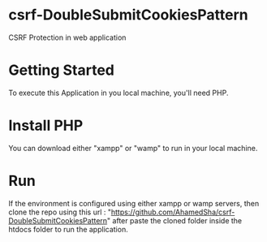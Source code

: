 # csrf-DoubleSubmitCookiesPattern
CSRF Protection in web application

# Getting Started
To execute this Application in you local machine, you'll need PHP.

# Install PHP
You can download either "xampp" or "wamp" to run in your local machine.

# Run
If the environment is configured using either xampp or wamp servers, 
then clone the repo using this url :
    "https://github.com/AhamedSha/csrf-DoubleSubmitCookiesPattern" 
after paste the cloned folder inside the htdocs folder to run the application.


